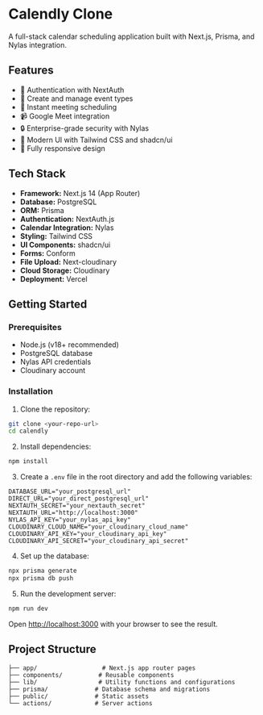 

# Calendly Clone

A full-stack calendar scheduling application built with Next.js, Prisma, and Nylas integration.

## Features

- 🔐 Authentication with NextAuth
- 📅 Create and manage event types
- 🤝 Instant meeting scheduling
- 📹 Google Meet integration
- 🔒 Enterprise-grade security with Nylas
- 🎨 Modern UI with Tailwind CSS and shadcn/ui
- 📱 Fully responsive design

## Tech Stack

- **Framework:** Next.js 14 (App Router)
- **Database:** PostgreSQL
- **ORM:** Prisma
- **Authentication:** NextAuth.js
- **Calendar Integration:** Nylas
- **Styling:** Tailwind CSS
- **UI Components:** shadcn/ui
- **Forms:** Conform
- **File Upload:** Next-cloudinary
- **Cloud Storage:** Cloudinary
- **Deployment:** Vercel

## Getting Started

### Prerequisites

- Node.js (v18+ recommended)
- PostgreSQL database
- Nylas API credentials
- Cloudinary account

### Installation

1. Clone the repository:
```bash
git clone <your-repo-url>
cd calendly
```

2. Install dependencies:
```bash
npm install
```

3. Create a `.env` file in the root directory and add the following variables:
```env
DATABASE_URL="your_postgresql_url"
DIRECT_URL="your_direct_postgresql_url"
NEXTAUTH_SECRET="your_nextauth_secret"
NEXTAUTH_URL="http://localhost:3000"
NYLAS_API_KEY="your_nylas_api_key"
CLOUDINARY_CLOUD_NAME="your_cloudinary_cloud_name"
CLOUDINARY_API_KEY="your_cloudinary_api_key"
CLOUDINARY_API_SECRET="your_cloudinary_api_secret"
```

4. Set up the database:
```bash
npx prisma generate
npx prisma db push
```

5. Run the development server:
```bash
npm run dev
```

Open [http://localhost:3000](http://localhost:3000) with your browser to see the result.

## Project Structure

```
├── app/                  # Next.js app router pages
├── components/          # Reusable components
├── lib/                 # Utility functions and configurations
├── prisma/             # Database schema and migrations
├── public/             # Static assets
└── actions/            # Server actions
```

